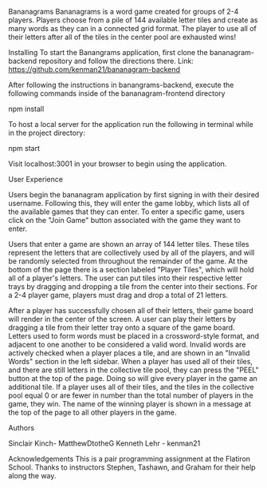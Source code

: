 Bananagrams
Bananagrams is a word game created for groups of 2-4 players. Players choose from a pile of 144 available letter tiles and create as many words as they can in a connected grid format. The player to use all of their letters after all of the tiles in the center pool are exhausted wins!

Installing
To start the Banangrams application, first clone the bananagram-backend repository and follow the directions there. Link: https://github.com/kenman21/bananagram-backend

After following the instructions in banangrams-backend, execute the following commands inside of the bananagram-frontend directory

npm install

To host a local server for the application run the following in terminal while in the project directory:

npm start

Visit localhost:3001 in your browser to begin using the application.

User Experience

Users begin the bananagram application by first signing in with their desired username. Following this, they will enter the game lobby, which lists all of the available games that they can enter. To enter a specific game, users click on the "Join Game" button associated with the game they want to enter. 

Users that enter a game are shown an array of 144 letter tiles. These tiles represent the letters that are collectively used by all of the players, and will be randomly selected from throughout the remainder of the game. At the bottom of the page there is a section labeled "Player Tiles", which will hold all of a player's letters. The user can put tiles into their respective letter trays by dragging and dropping a tile from the center into their sections. For a 2-4 player game, players must drag and drop a total of 21 letters. 

After a player has successfully chosen all of their letters, their game board will render in the center of the screen. A user can play their letters by dragging a tile from their letter tray onto a square of the game board. Letters used to form words must be placed in a crossword-style format, and adjacent to one another to be considered a valid word. Invalid words are actively checked when a player places a tile, and are shown in an "Invalid Words" section in the left sidebar. When a player has used all of their tiles, and there are still letters in the collective tile pool, they can press the "PEEL" button at the top of the page. Doing so will give every player in the game an additional tile. If a player uses all of their tiles, and the tiles in the collective pool equal 0 or are fewer in number than the total number of players in the game, they win. The name of the winning player is shown in a message at the top of the page to all other players in the game. 

Authors

Sinclair Kinch- MatthewDtotheG
Kenneth Lehr  - kenman21

Acknowledgements
This is a pair programming assignment at the Flatiron School. Thanks to instructors Stephen, Tashawn, and Graham for their help along the way.
